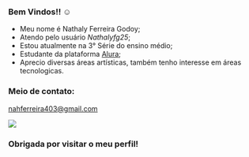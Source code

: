 ### Bem Vindos!! ☺️ ###
- Meu nome é Nathaly Ferreira Godoy;
- Atendo pelo usuário _Nathalyfg25_;
- Estou atualmente na 3° Série do ensino médio;
- Estudante da plataforma [Alura](htts//:www.alura.com.br);
- Aprecio diversas áreas artísticas, também tenho interesse em áreas tecnologicas.

### Meio de contato: ###

nahferreira403@gmail.com



![](https://media1.tenor.com/m/p_5i-QlCL10AAAAC/eevee-flowers.gif)

### Obrigada por visitar o meu perfil! ###
